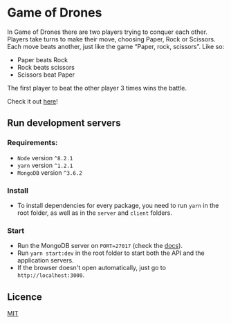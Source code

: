 # Game of Drones

In Game of Drones there are two players trying to conquer each other. Players
take turns to make their move, choosing Paper, Rock or Scissors. Each move
beats another, just like the game “Paper, rock, scissors”. Like so:

  - Paper beats Rock
  - Rock beats scissors
  - Scissors beat Paper

The first player to beat the other player 3 times wins the battle.

Check it out [here](https://santiaro90-gofd.herokuapp.com/)!

## Run development servers
### Requirements:
- `Node` version `^8.2.1`
- `yarn` version `^1.2.1`
- `MongoDB` version `^3.6.2`

### Install
- To install dependencies for every package, you need to run `yarn` in the root folder, as well as in the `server` and `client` folders.

### Start
- Run the MongoDB server on `PORT=27017` (check the [docs](https://docs.mongodb.com/manual/)).
- Run `yarn start:dev` in the root folder to start both the API and the application servers.
- If the browser doesn't open automatically, just go to `http://localhost:3000`.

## Licence
[MIT](./LICENCE.md)
